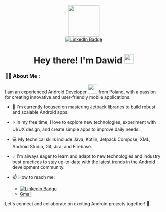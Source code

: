 
<div id="header" align="center">
  <img src="https://media.giphy.com/media/qgQUggAC3Pfv687qPC/giphy.gif" width="100"/>
</div>

<div id="badges" align="center">
  <a href="https://www.linkedin.com/in/daves9809/">
    <img src="https://img.shields.io/badge/LinkedIn-blue?style=for-the-badge&logo=linkedin&logoColor=white" alt="LinkedIn Badge"/>
  </a>
</div>

<div align="center">
<img src="https://komarev.com/ghpvc/?username=Daves9809&style=flat-square&color=blue" alt=""/>
  
  <h1>
  Hey there! I'm Dawid
  <img src="https://media.giphy.com/media/hvRJCLFzcasrR4ia7z/giphy.gif" width="30px"/>
</h1>
</div>

### :man_technologist: About Me :
I am an experienced Android Developer <img src="https://media.giphy.com/media/WUlplcMpOCEmTGBtBW/giphy.gif" width="30"> from Poland, with a passion for creating innovative and user-friendly mobile applications.

- :seedling: I'm currently focused on mastering Jetpack libraries to build robust and scalable Android apps.

- :zap: In my free time, I love to explore new technologies, experiment with UI/UX design, and create simple apps to improve daily needs.

- :computer: My technical skills include Java, Kotlin, Jetpack Compose, XML, Android Studio, Git, Jira, and Firebase.

- :bulb: I'm always eager to learn and adapt to new technologies and industry best practices to stay up-to-date with the latest trends in the Android development community.

- :mailbox: How to reach me:
    * [![Linkedin Badge](https://img.shields.io/badge/-Daves9809-blue?style=flat&logo=Linkedin&logoColor=white)](https://www.linkedin.com/in/daves9809/)
    * [Gmail](gmail.com)

Let's connect and collaborate on exciting Android projects together! 🚀

